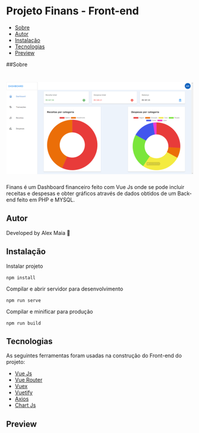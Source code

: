 # Projeto Finans - Front-end
* [Sobre](#Sobre)
* [Autor](#Autor)
* [Instalação](#Instalação)
* [Tecnologias](#Tecnologias)
* [Preview](#Preview)

##Sobre
<h1 align="center">
  <img alt="finans" src="./src/assets/screenshot-finans.png" />
</h1>
<p>Finans é um Dashboard financeiro feito com Vue Js onde se pode incluir receitas e despesas e obter gráficos através de dados obtidos de um Back-end feito em PHP e MYSQL.</p>

## Autor
Developed by Alex Maia 🚀

## Instalação
Instalar projeto
```
npm install
```

Compilar e abrir servidor para desenvolvimento
```
npm run serve
```

Compilar e minificar para produção
```
npm run build
```

## Tecnologias
As seguintes ferramentas foram usadas na construção do Front-end do projeto:

- [Vue Js](https://vuejs.org/)
- [Vue Router](https://router.vuejs.org)
- [Vuex](https://vuex.vuejs.org)
- [Vuetify](https://vuetify.com/en/)
- [Axios](https://axios-http.com/)
- [Chart Js](https://www.chartjs.org/)

## Preview

